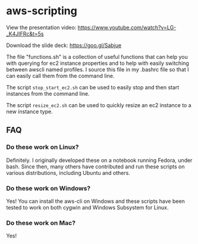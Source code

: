 # aws-scripting

View the presentation video: https://www.youtube.com/watch?v=LG-_K4JIFRc&t=5s

Download the slide deck: https://goo.gl/Sabjue 

The file "functions.sh" is a collection of useful functions that can help you with querying for ec2 instance properties and to help with easily switching between awscli named profiles. I source this file in my .bashrc file so that I can easily call them from the command line.

The script `stop_start_ec2.sh` can be used to easily stop and then start instances from the command line.

The script `resize_ec2.sh` can be used to quickly resize an ec2 instance to a new instance type.

## FAQ

### Do these work on Linux?

Definitely. I originally developed these on a notebook running Fedora, under bash. Since then, many others have contributed and run these scripts on various distributions, including Ubuntu and others.

### Do these work on Windows?

Yes! You can install the aws-cli on Windows and these scripts have been tested to work on both cygwin and Windows Subsystem for Linux.

### Do these work on Mac?

Yes!
